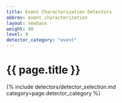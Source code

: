 ```yaml
---
title: Event Characterization Detectors
abbrev: event_characterization
layout: newbase
weight: 40
level: 0
detector_category: "event"
---
```

# {{ page.title }}

{% include detectors/detector_selection.md category=page.detector_category %}
